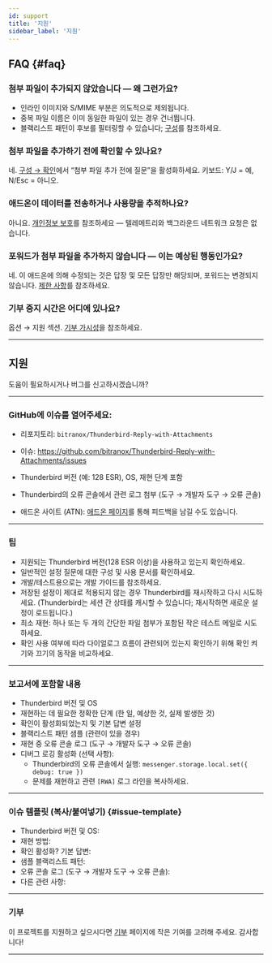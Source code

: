 ```yaml
---
id: support
title: '지원'
sidebar_label: '지원'
---
```


## FAQ {#faq}

### 첨부 파일이 추가되지 않았습니다 — 왜 그런가요?

- 인라인 이미지와 S/MIME 부분은 의도적으로 제외됩니다.
- 중복 파일 이름은 이미 동일한 파일이 있는 경우 건너뜁니다.
- 블랙리스트 패턴이 후보를 필터링할 수 있습니다; [구성](configuration#blacklist-glob-patterns)를 참조하세요.

### 첨부 파일을 추가하기 전에 확인할 수 있나요?

네. [구성 → 확인](configuration#confirmation)에서 “첨부 파일 추가 전에 질문”을 활성화하세요. 키보드: Y/J = 예, N/Esc = 아니오.

### 애드온이 데이터를 전송하거나 사용량을 추적하나요?

아니요. [개인정보 보호](privacy)를 참조하세요 — 텔레메트리와 백그라운드 네트워크 요청은 없습니다.

### 포워드가 첨부 파일을 추가하지 않습니다 — 이는 예상된 행동인가요?

네. 이 애드온에 의해 수정되는 것은 답장 및 모든 답장만 해당되며, 포워드는 변경되지 않습니다. [제한 사항](usage#limitations)를 참조하세요.

### 기부 중지 시간은 어디에 있나요?

옵션 → 지원 섹션. [기부 가시성](configuration#donation-visibility)을 참조하세요.

---

## 지원

도움이 필요하시거나 버그를 신고하시겠습니까?

---

### GitHub에 이슈를 열어주세요:

- 리포지토리: `bitranox/Thunderbird-Reply-with-Attachments`
- 이슈: https://github.com/bitranox/Thunderbird-Reply-with-Attachments/issues
- Thunderbird 버전 (예: 128 ESR), OS, 재현 단계 포함
- Thunderbird의 오류 콘솔에서 관련 로그 첨부 (도구 → 개발자 도구 → 오류 콘솔)

- 애드온 사이트 (ATN): [애드온 페이지](https://addons.thunderbird.net/thunderbird/addon/reply-with-attachments)를 통해 피드백을 남길 수도 있습니다.

---

### 팁

- 지원되는 Thunderbird 버전(128 ESR 이상)을 사용하고 있는지 확인하세요.
- 일반적인 설정 질문에 대한 구성 및 사용 문서를 확인하세요.
- 개발/테스트용으로는 개발 가이드를 참조하세요.
- 저장된 설정이 제대로 적용되지 않는 경우 Thunderbird를 재시작하고 다시 시도하세요. (Thunderbird는 세션 간 상태를 캐시할 수 있습니다; 재시작하면 새로운 설정이 로드됩니다.)
- 최소 재현: 하나 또는 두 개의 간단한 파일 첨부가 포함된 작은 테스트 메일로 시도하세요.
- 확인 사용 여부에 따라 다이얼로그 흐름이 관련되어 있는지 확인하기 위해 확인 켜기와 끄기의 동작을 비교하세요.

---

### 보고서에 포함할 내용

- Thunderbird 버전 및 OS
- 재현하는 데 필요한 정확한 단계 (한 일, 예상한 것, 실제 발생한 것)
- 확인이 활성화되었는지 및 기본 답변 설정
- 블랙리스트 패턴 샘플 (관련이 있을 경우)
- 재현 중 오류 콘솔 로그 (도구 → 개발자 도구 → 오류 콘솔)
- 디버그 로깅 활성화 (선택 사항):
  - Thunderbird의 오류 콘솔에서 실행: `messenger.storage.local.set({ debug: true })`
  - 문제를 재현하고 관련 `[RWA]` 로그 라인을 복사하세요.

---

### 이슈 템플릿 (복사/붙여넣기) {#issue-template}

- Thunderbird 버전 및 OS:
- 재현 방법:
- 확인 활성화? 기본 답변:
- 샘플 블랙리스트 패턴:
- 오류 콘솔 로그 (도구 → 개발자 도구 → 오류 콘솔):
- 다른 관련 사항:

---

### 기부

이 프로젝트를 지원하고 싶으시다면 [기부](donation) 페이지에 작은 기여를 고려해 주세요. 감사합니다!

---
